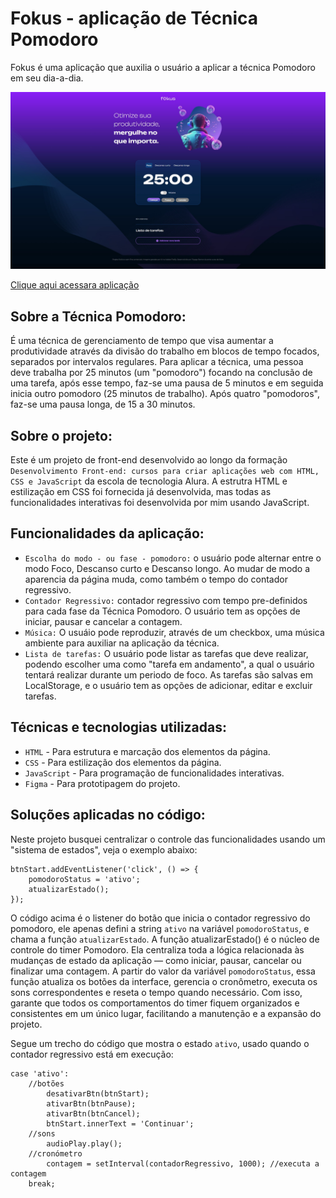 # Fokus - aplicação de Técnica Pomodoro

Fokus é uma aplicação que auxilia o usuário a aplicar a técnica Pomodoro em seu dia-a-dia.

![Fokus](./fokus.jpg)

[Clique aqui acessara aplicação](https://thyagoramon.github.io/)

## Sobre a Técnica Pomodoro:
É uma técnica de gerenciamento de tempo que visa aumentar a produtividade através da divisão do trabalho em blocos de tempo focados, separados por intervalos regulares. Para aplicar a técnica, uma pessoa deve trabalha por 25 minutos (um "pomodoro") focando na conclusão de uma tarefa, após esse tempo, faz-se uma pausa de 5 minutos e em seguida inicia outro pomodoro (25 minutos de trabalho). Após quatro "pomodoros", faz-se uma pausa longa, de 15 a 30 minutos.

## Sobre o projeto:
Este é um projeto de front-end desenvolvido ao longo da formação `Desenvolvimento Front-end: cursos para criar aplicações web com HTML, CSS e JavaScript` da escola de tecnologia Alura. A estrutra HTML e estilização em CSS foi fornecida já desenvolvida, mas todas as funcionalidades interativas foi desenvolvida por mim usando JavaScript.

## Funcionalidades da aplicação:
- `Escolha do modo - ou fase - pomodoro:` o usuário pode alternar entre o modo Foco, Descanso curto e Descanso longo. Ao mudar de modo a aparencia da página muda, como também o tempo do contador regressivo.
- `Contador Regressivo:` contador regressivo com tempo pre-definidos para cada fase da Técnica Pomodoro. O usuário tem as opções de iniciar, pausar e cancelar a contagem.
- `Música:` O usuáio pode reproduzir, através de um checkbox, uma música ambiente para auxiliar na aplicação da técnica.
- `Lista de tarefas:` O usuário pode listar as tarefas que deve realizar, podendo escolher uma como "tarefa em andamento", a qual o usuário tentará realizar durante um periodo de foco. As tarefas são salvas em LocalStorage, e o usuário tem as opções de adicionar, editar e excluir tarefas.

## Técnicas e tecnologias utilizadas:
- `HTML` - Para estrutura e marcação dos elementos da página.
- `CSS` - Para estilização dos elementos da página.
- `JavaScript` - Para programação de funcionalidades interativas.
- `Figma` - Para prototipagem do projeto.

## Soluções aplicadas no código:
Neste projeto busquei centralizar o controle das funcionalidades usando um "sistema de estados", veja o exemplo abaixo:
```
btnStart.addEventListener('click', () => {
	pomodoroStatus = 'ativo';
	atualizarEstado();
});
```

O código acima é o listener do botão que inicia o contador regressivo do pomodoro, ele apenas defini a string `ativo` na variável `pomodoroStatus`, e chama a função `atualizarEstado`. A função atualizarEstado() é o núcleo de controle do timer Pomodoro. Ela centraliza toda a lógica relacionada às mudanças de estado da aplicação — como iniciar, pausar, cancelar ou finalizar uma contagem. A partir do valor da variável `pomodoroStatus`, essa função atualiza os botões da interface, gerencia o cronômetro, executa os sons correspondentes e reseta o tempo quando necessário. Com isso, garante que todos os comportamentos do timer fiquem organizados e consistentes em um único lugar, facilitando a manutenção e a expansão do projeto.

Segue um trecho do código que mostra o estado `ativo`, usado quando o contador regressivo está em execução:
```
case 'ativo':
	//botões
		desativarBtn(btnStart);
		ativarBtn(btnPause);
		ativarBtn(btnCancel);
		btnStart.innerText = 'Continuar';
	//sons
		audioPlay.play();
	//cronómetro
		contagem = setInterval(contadorRegressivo, 1000); //executa a contagem
	break;
```
 